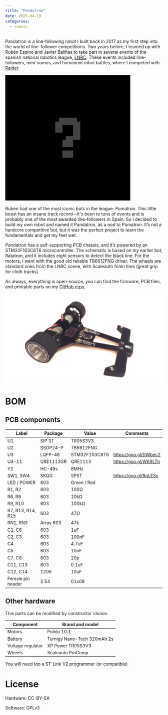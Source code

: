 ```yaml
---
title: "Pandatron"
date: 2025-04-19
categories:
  - robots
---
```


Pandatron is a line-following robot I built back in 2017 as my first step into the world of line-follower competitions. Two years before, I teamed up with Rubén Espino and Javier Baliñas to take part in several events of the spanish national robotics league, [LNRC](https://robotsleague.com/). These events included line-followers, mini-sumos, and humanoid robot battles, where I competed with [Raider](/robots/raider).

![panda](/assets/images/empty.jpg)

Rubén had one of the most iconic bots in the league: Pumatron. This little beast has an insane track record—it's been to tons of events and is probably one of the most awarded line-followers in Spain. So I decided to build my own robot and named it Pandatron, as a nod to Pumatron. It’s not a hardcore competitive bot, but it was the perfect project to learn the fundamentals and get my feet wet.

Pandatron has a self-supporting PCB chassis, and it’s powered by an STM32F103C8T6 microcontroller. The schematic is based on my earlier bot, Ratatron, and it includes eight sensors to detect the black line. For the motors, I went with the good old reliable TB6612FNG driver. The wheels are standard ones from the LNRC scene, with Scaleauto foam tires (great grip for cloth tracks).

As always, everything is open-source, you can find the firmware, PCB files, and printable parts on my [GitHub repo](https://www.github.com/javierih/pandatron).

![Pandatron](/assets/images/pandatron-fondoblanco.jpg)

# BOM
## PCB components

| Label                 | Package       | Value             | Comments              |
|-------------------    |-----------    |---------------    | ------------------    |
| U1                    | SIP 3T        | TR05S3V3          |                       |
| U2                    | SSOP24-P      | TB6612FNG         |                       |
| U3                    | LQFP-48       | STM32F103C8T6     | https://goo.gl/DWbec2 |
| U4-11                 | QRE1113GR     | QRE1113           | https://goo.gl/W69LTh |
| Y2                    | HC-49s        | 8MHz              |                       |
| SW1, SW4              | SKQG          | SPST              | https://goo.gl/RqLESx |
| LED / POWER           | 603           | Green / Red       |                       |
| R1, R2                | 603           | 100Ω              |                       |
| R6, R8                | 603           | 10kΩ              |                       |
| R9, R10               | 603           | 100kΩ             |                       |
| R7, R13, R14, R15     | 603           | 47Ω               |                       |
| RN1, RN3              | Array 603     | 47k               |                       |
| C1, C6                | 603           | 1uF               |                       |
| C2, C3                | 603           | 100nF             |                       |
| C4                    | 603           | 4.7uF             |                       |
| C5                    | 603           | 10nF              |                       |
| C7, C8                | 603           | 20p               |                       |
| C11, C13              | 603           | 0.1uF             |                       |
| C12, C14              | 1206          | 10uF              |                       |
| Female pin header     | 2.54          | 01x08             |                       |

## Other hardware

This parts can be modified by constructor choice.

| Component             | Brand and model               |
|-------------------    |---------------------------    |
| Motors                | Pololu 10:1                   |
| Battery               | Turnigy Nano-Tech 320mAh 2s   |
| Voltage regulator	    | XP Power TR05S3V3             |
| Wheels                | Scaleauto ProComp             |

You will need too a ST-Link V2 programmer (or compatible)

# License
Hardware: CC-BY-SA

Software: GPLv3

